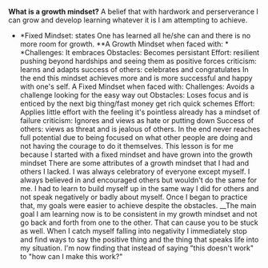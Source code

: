 **What is a growth mindset?** A belief that with hardwork and perserverance I can grow and develop learning whatever it is I am attempting to achieve.
* *Fixed Mindset: states One has learned all he/she can and there is no more room for growth.
**A Growth Mindset  when faced with:
             * *Challenges:  It embraces   Obstacles: Becomes persistant   Effort: resilient pushing beyond hardships and seeing them as positive forces  criticism: learns and adapts 
             success of others: celebrates and congratulates    In the end this mindset achieves more and is more successful and happy with one's self.
A Fixed Mindset when faced with:
               Challenges: Avoids a challenge looking for the easy way out     Obstacles: Loses focus and is enticed by the next big thing/fast money get rich quick schemes     Effort: Applies little effort with the feeling it's pointless already has a mindset of failure     criticism: Ignores and views as hate or putting down   Success of others: views as threat and is jealous of others. In the end never reaches full potential due to being focused on what other people are doing and not having the courage to do it themselves.
     This lesson is for me because I started with a fixed mindset and have grown into the growth mindset
     There are some attributes of a growth mindset that I had and others I lacked. I was always celebratory of everyone except myself. I always believed in and encouraged others but wouldn't do the same for me. I had to learn to build myself up in the same way I did for others and not speak negatively or badly about myself. Once I began to practice that, my goals were easier to achieve despite the obstacles.
     __The main goal I am learning now is to be consistent in my growth mindset and not go back and forth from one to the other.  That can cause you to be stuck as well.
     When I catch myself falling into negativity I immediately stop and find ways to say the positive thing and the thing that speaks life into my situation. I'm now finding that instead of saying "this doesn't work" to "how can I make this work?"

